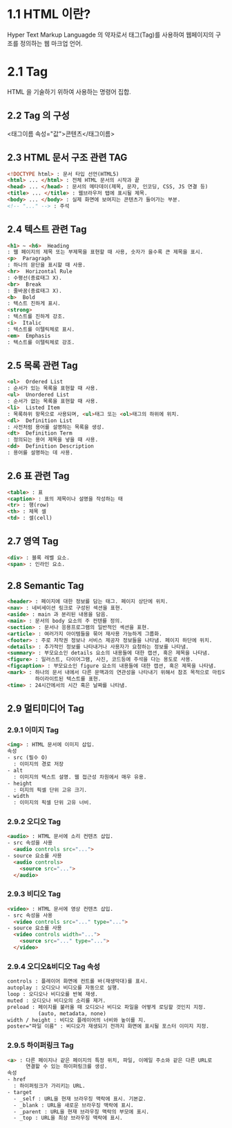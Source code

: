 # 1.1 HTML 이란?
Hyper Text Markup Languagde 의 약자로서 태그(Tag)를 사용하여 웹페이지의 구조를 정의하는 웹 마크업 언어.

# 2.1 Tag
HTML 을 기술하기 위하여 사용하는 명령어 집합.

## 2.2 Tag 의 구성
<태그이름 속성="값">콘텐츠</태그이름>

## 2.3 HTML 문서 구조 관련 TAG
```html
<!DOCTYPE html> : 문서 타입 선언(HTML5)
<html> ... </html> : 전체 HTML 문서의 시작과 끝
<head> ... </head> : 문서의 메타데이(제목, 문자, 인코딩, CSS, JS 연결 등)
<title> ... </title> : 웹브라우저 탭에 표시될 제목.
<body> ... </body> : 실제 화면에 보여지는 콘텐츠가 들어가는 부분.
<!-- "..." --> : 주석
```
## 2.4 텍스트 관련 Tag
```html
<h1> ~ <h6>  Heading
: 웹 페이지의 제목 또는 부제목을 표현할 때 사용, 숫자가 을수록 큰 제목을 표시.
<p>  Paragraph
: 하나의 문단을 표시할 때 사용.
<hr>  Horizontal Rule
: 수평선(종료태그 X).
<br>  Break
: 줄바꿈(종료태그 X).
<b>  Bold
: 텍스트 진하게 표시.
<strong>
: 텍스트를 진하게 강조.
<i>  Italic
: 텍스트를 이텔릭체로 표시.
<em>  Emphasis
: 텍스트를 이텔릭체로 강조.
```
## 2.5 목록 관련 Tag
```html
<ol>  Ordered List
: 순서가 있는 목록을 표현할 때 사용.
<ul>  Unordered List
: 순서가 없는 목록을 표현할 때 사용.
<li>  Listed Item
: 목록하위 항목으로 사용되며, <ul>태그 또는 <ol>태그의 하위에 위치.
<dl>  Definition List
: 사전처럼 용어를 설명하는 목록을 생성.
<dt>  Definition Term
: 정의되는 용어 제목을 넣을 때 사용.
<dd>  Definition Description
: 용어를 설명하는 데 사용.
```
## 2.6 표 관련 Tag
```html
<table> : 표
<caption> : 표의 제목이나 설명을 작성하는 태
<tr> : 행(row)
<th> : 제목 셀
<td> : 셀(cell)
```
## 2.7 영역 Tag
```html
<div> : 블록 레벨 요소.
<span> : 인라인 요소.
```
## 2.8 Semantic Tag
```html
<header> : 페이지에 대한 정보를 담는 태그. 페이지 상단에 위치.
<nav> : 네비세이션 링크로 구성된 섹션을 표현.
<aside> : main 과 분리된 내용을 담음.
<main> : 문서의 body 요소의 주 컨텐를 정의.
<section> : 문서나 응용프로그램의 일반적인 섹션을 표현.
<article> : 여러가지 아이템들을 묶어 재사용 가능하게 그룹화.
<footer> : 주로 저작권 정보나 서비스 제공자 정보들을 나타냄. 페이지 하단에 위치.
<details> : 추가적인 정보를 나타내거나 사용자가 요청하는 정보를 나타냄.
<summary> : 부모요소인 details 요소의 내용들에 대한 캡션, 혹은 제목을 나타냄.
<figure> : 일러스트, 다이어그램, 사진, 코드등에 주석을 다는 용도로 사용.
<figcaption> : 부모요소인 figure 요소의 내용들에 대한 캡션, 혹은 제목을 나타냄.
<mark> : 하나의 문서 내에서 다른 문맥과의 연관성을 나타내기 위해서 참조 목적으로 마킹되거나
         하이라이트된 텍스트를 표현.
<time> : 24시간에서의 시간 혹은 날짜를 나타냄.
```
## 2.9 멀티미디어 Tag
### 2.9.1 이미지 Tag
```html
<img> : HTML 문서에 이미지 삽입.
속성
- src (필수 O)
  : 이미지의 경로 저장
- alt
  : 이미지의 텍스트 설명. 웹 접근성 차원에서 매우 유용.
- height
  : 미지의 픽셀 단위 고유 크기.
- width
  : 이미지의 픽셀 단위 고유 너비.
```
### 2.9.2 오디오 Tag
```html
<audio> : HTML 문서에 소리 컨텐츠 삽입.
- src 속성을 사용
  <audio controls src="...">
- source 요소를 사용
  <audio controls>
    <source src="...">
  </audio>
```
### 2.9.3 비디오 Tag
```html
<video> : HTML 문서에 영상 컨텐츠 삽입.
- src 속성을 사용
  <video controls src="..." type="...">
- source 요소를 사용
  <video controls width="...">
    <source src="..." type="...">
  </video>
```
### 2.9.4 오디오&비디오 Tag 속성
```html
controls : 플레이어 화면에 컨트롤 바(재생막대)를 표시.
autoplay : 오디오나 비디오를 자동으로 실행.
loop : 오디오나 비디오를 반복 재생.
muted : 오디오나 비디오의 소리를 제거.
preload : 페이지를 불러올 때 오디오나 비디오 파일을 어떻게 로딩할 것인지 지정.
          (auto, metadata, none)
width / height : 비디오 플레이어의 너비와 높이를 지.
poster="파일 이름" : 비디오가 재생되기 전까지 화면에 표시될 포스터 이미지 지정.
```
### 2.9.5 하이퍼링크 Tag
```html
<a> : 다른 페이지나 같은 페이지의 특정 위치, 파일, 이메일 주소와 같은 다른 URL로
      연결할 수 있는 하이퍼링크를 생성.
속성
- href
  : 하이퍼링크가 가리키는 URL.
- target
  - _self : URL을 현재 브라우징 맥락에 표시. 기본값.
  - _blank : URL을 새로운 브라우징 맥락에 표시.
  - _parent : URL을 현재 브라우징 맥락의 부모에 표시.
  - _top : URL을 최상 브라우징 맥락에 표시.
```
